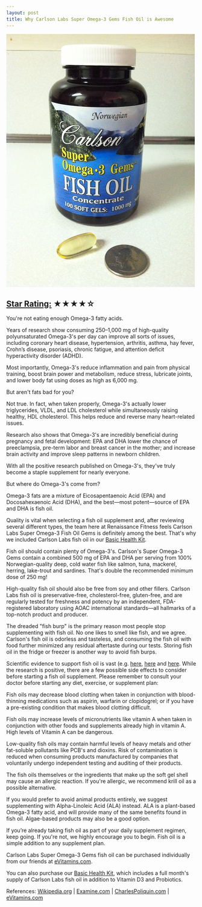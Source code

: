 ```yaml
---
layout: post
title: Why Carlson Labs Super Omega-3 Gems Fish Oil is Awesome
---
```

![Fish Oil][]

## [Star Rating:][] ★★★★☆

You're not eating enough Omega-3 fatty acids.

Years of research show consuming 250–1,000 mg of high-quality polyunsaturated Omega-3's per day can improve all sorts of issues, including coronary heart disease, hypertension, arthritis, asthma, hay fever, Crohn’s disease, psoriasis, chronic fatigue, and attention deficit hyperactivity disorder (ADHD).

Most importantly, Omega-3's reduce inflammation and pain from physical training, boost brain power and metabolism, reduce stress, lubricate joints, and lower body fat using doses as high as 6,000 mg.

But aren't fats bad for you?

Not true. In fact, when taken properly, Omega-3's actually lower triglycerides, VLDL, and LDL cholesterol while simultaneously raising healthy, HDL cholesterol. This helps reduce and reverse many heart-related issues.

Research also shows that Omega-3's are incredibly beneficial during pregnancy and fetal development: EPA and DHA lower the chance of preeclampsia, pre-term labor and breast cancer in the mother; and increase brain activity and improve sleep patterns in newborn children.

With all the positive research published on Omega-3's, they've truly become a staple supplement for nearly everyone.

But where do Omega-3's come from?

Omega-3 fats are a mixture of Eicosapentaenoic Acid (EPA) and Docosahexaenoic Acid (DHA), and the best—most potent—source of EPA and DHA is fish oil.

Quality is vital when selecting a fish oil supplement and, after reviewing several different types, the team here at Renaissance Fitness feels Carlson Labs Super Omega-3 Fish Oil Gems is definitely among the best. That's why we included Carlson Labs fish oil in our [Basic Health Kit][].

Fish oil should contain plenty of Omega-3's. Carlson's Super Omega-3 Gems contain a combined 500 mg of EPA and DHA per serving from 100% Norwegian-quality deep, cold water fish like salmon, tuna, mackerel, herring, lake-trout and sardines. That's double the recommended minimum dose of 250 mg!

High-quality fish oil should also be free from soy and other fillers. Carlson Labs fish oil is preservative-free, cholesterol-free, gluten-free, and are regularly tested for freshness and potency by an independent, FDA-registered laboratory using AOAC international standards—all hallmarks of a top-notch product and producer.

The dreaded "fish burp" is the primary reason most people stop supplementing with fish oil. No one likes to smell like fish, and we agree. Carlson's fish oil is odorless and tasteless, and consuming the fish oil with food further minimized any residual aftertaste during our tests. Storing fish oil in the fridge or freezer is another way to avoid fish burps.

Scientific evidence to support fish oil is vast (e.g. [here][1], [here][2] and [here][3]. While the research is positive, there are a few possible side effects to consider before starting a fish oil supplement. Please remember to consult your doctor before starting any diet, exercise, or supplement plan:

Fish oils may decrease blood clotting when taken in conjunction with blood-thinning medications such as aspirin, warfarin or clopidogrel; or if you have a pre-existing condition that makes blood clotting difficult.

Fish oils may increase levels of micronutrients like vitamin A when taken in conjunction with other foods and supplements already high in vitamin A. High levels of Vitamin A can be dangerous.

Low-quality fish oils may contain harmful levels of heavy metals and other fat-soluble pollutants like PCB's and dioxins. Risk of contamination is reduced when consuming products manufactured by companies that voluntarily undergo independent testing and auditing of their products.

The fish oils themselves or the ingredients that make up the soft gel shell may cause an allergic reaction. If you're allergic, we recommend krill oil as a possible alternative.

If you would prefer to avoid animal products entirely, we suggest supplementing with Alpha-Linoleic Acid (ALA) instead. ALA is a plant-based Omega-3 fatty acid, and will provide many of the same benefits found in fish oil. Algae-based products may also be a good option.

If you’re already taking fish oil as part of your daily supplement regimen, keep going. If you're not, we highly encourage you to begin. Fish oil is a simple addition to any supplement plan.

Carlson Labs Super Omega-3 Gems fish oil can be purchased individually from our friends at [eVitamins.com][].

You can also purchase our [Basic Health Kit][], which includes a full month's supply of Carlson Labs fish oil in addition to Vitamin D3 and Probiotics.

References: [Wikipedia.org][] | [Examine.com][] | [CharlesPoliquin.com][] | [eVitamins.com][]

[Star Rating:]: /how-we-rate-products.html
[Fish Oil]: /assets/fish-oil.jpg
[1]: http://examine.com/supplements/Fish+Oil/#citations
[2]: http://en.wikipedia.org/wiki/Fish_oil#Notes
[3]: http://scholar.google.com/scholar?hl=en&q=fish+oil&btnG=&as_sdt=1%2C33
[Basic Health Kit]: http://renaissance-fitness-inc.myshopify.com/collections/supplement-kits/products/basic-health
[CharlesPoliquin.com]: http://www.charlespoliquin.com/Blog/tabid/130/EntryId/118/Why-Fish-Oils-Are-The-Most-Important-Supplement.aspx
[eVitamins.com]: http://www.evitamins.com/super-omega-3-gems-carlson-labs-2604
[eVitamins.com]: http://www.evitamins.com/super-omega-3-gems-carlson-labs-2604#;
[Examine.com]: http://examine.com/supplements/Fish+Oil
[Wikipedia.org]: http://en.wikipedia.org/wiki/Fish_oil